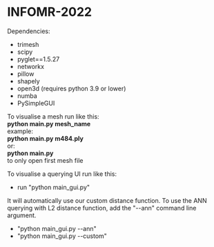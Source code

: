 # INFOMR-2022

Dependencies:
- trimesh
- scipy
- pyglet==1.5.27
- networkx
- pillow
- shapely
- open3d (requires python 3.9 or lower)
- numba
- PySimpleGUI

To visualise a mesh run like this:  
**python main.py mesh_name**  
example:  
**python main.py m484.ply**  
or:  
**python main.py**  
to only open first mesh file  

To visualise a querying UI run like this:
<!--* create a folder named "meshes" and in this folder place meshes folders
(I have Princeton, Princeton_remeshed,Princeton_remeshed_normalized right now)-->
<!--* make sure you have the PySimpleGUI3D folder, which is taken from Github (https://github.com/EdwardChamberlain/PySimpleGUI-3D-Viewer) for some dependencies:
     1. object reader to read the object (changed to read .ply)
     2. the planar projection camera to render the 3D objects
     3. the function refresh view (a simple function to update the graphs which is changed too)

* run "pip install -r requirements.txt" -->
* run "python main_gui.py"

It will automatically use our custom distance function. To use the ANN querying with L2 distance function, add the "--ann" command line argument.

* "python main_gui.py --ann"
* "python main_gui.py --custom"

<!--P.S.
The step of creating the "meshes" folder is just to make the hard coded paths in the code work fine for testing purposes. You can change these paths instead if you don't want to change your meshes location in your local computer-->
